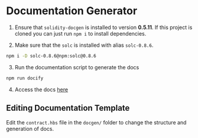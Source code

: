 # Documentation Generator
1. Ensure that `solidity-docgen` is installed to version **0.5.11**. If this project is cloned you can just run `npm i` to install dependencies.

2. Make sure that the `solc` is installed with alias `solc-0.8.6`.
```sh
npm i -D solc-0.8.6@npm:solc@0.8.6
```

3. Run the documentation script to generate the docs
```sh
npm run docify
```

4. Access the docs [here](docgen/SUMMARY.md)

## Editing Documentation Template
Edit the `contract.hbs` file in the `docgen/` folder to change the structure and generation of docs.